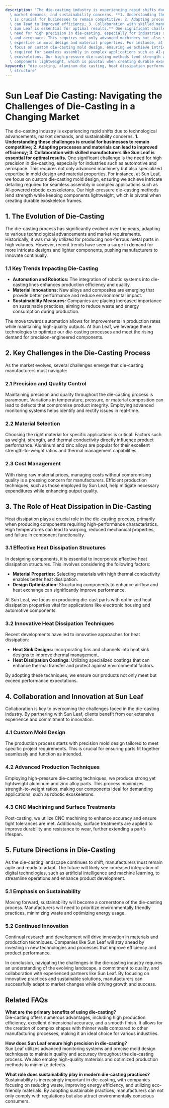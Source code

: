 ```yaml
---
description: "The die-casting industry is experiencing rapid shifts due to technological advancements,\
  \ market demands, and sustainability concerns. **1. Understanding these challenges\
  \ is crucial for businesses to remain competitive; 2. Adapting processes and materials\
  \ can lead to improved efficiency; 3. Collaboration with skilled manufacturers like\
  \ Sun Leaf is essential for optimal results.** One significant challenge is the\
  \ need for high precision in die-casting, especially for industries such as automotive\
  \ and aerospace. This requires not only advanced machinery but also specialized\
  \ expertise in mold design and material properties. For instance, at Sun Leaf, we\
  \ focus on custom die-casting mold design, ensuring we achieve intricate detailing\
  \ required for seamless assembly in complex applications such as AI-powered robotic\
  \ exoskeletons. Our high-pressure die-casting methods lend strength while keeping\
  \ components lightweight, which is pivotal when creating durable exoskeleton frames."
keywords: "die casting, aluminum die casting, heat dissipation performance, heat dissipation\
  \ structure"
---
```

# Sun Leaf Die Casting: Navigating the Challenges of Die-Casting in a Changing Market

The die-casting industry is experiencing rapid shifts due to technological advancements, market demands, and sustainability concerns. **1. Understanding these challenges is crucial for businesses to remain competitive; 2. Adapting processes and materials can lead to improved efficiency; 3. Collaboration with skilled manufacturers like Sun Leaf is essential for optimal results.** One significant challenge is the need for high precision in die-casting, especially for industries such as automotive and aerospace. This requires not only advanced machinery but also specialized expertise in mold design and material properties. For instance, at Sun Leaf, we focus on custom die-casting mold design, ensuring we achieve intricate detailing required for seamless assembly in complex applications such as AI-powered robotic exoskeletons. Our high-pressure die-casting methods lend strength while keeping components lightweight, which is pivotal when creating durable exoskeleton frames.

## **1. The Evolution of Die-Casting**

The die-casting process has significantly evolved over the years, adapting to various technological advancements and market requirements. Historically, it was mainly utilized for producing non-ferrous metal parts in high volumes. However, recent trends have seen a surge in demand for more intricate designs and lighter components, pushing manufacturers to innovate continually. 

### **1.1 Key Trends Impacting Die-Casting**

- **Automation and Robotics:** The integration of robotic systems into die-casting lines enhances production efficiency and quality.
- **Material Innovations:** New alloys and composites are emerging that provide better performance and reduce environmental impact.
- **Sustainability Measures:** Companies are placing increased importance on sustainable practices, aiming to reduce waste and energy consumption during production.

The move towards automation allows for improvements in production rates while maintaining high-quality outputs. At Sun Leaf, we leverage these technologies to optimize our die-casting processes and meet the rising demand for precision-engineered components.

## **2. Key Challenges in the Die-Casting Process**

As the market evolves, several challenges emerge that die-casting manufacturers must navigate:

### **2.1 Precision and Quality Control**

Maintaining precision and quality throughout the die-casting process is paramount. Variations in temperature, pressure, or material composition can lead to defects that compromise product integrity. Employing advanced monitoring systems helps identify and rectify issues in real-time.

### **2.2 Material Selection**

Choosing the right material for specific applications is critical. Factors such as weight, strength, and thermal conductivity directly influence product performance. Aluminum and zinc alloys are popular for their excellent strength-to-weight ratios and thermal management capabilities.

### **2.3 Cost Management**

With rising raw material prices, managing costs without compromising quality is a pressing concern for manufacturers. Efficient production techniques, such as those employed by Sun Leaf, help mitigate necessary expenditures while enhancing output quality.

## **3. The Role of Heat Dissipation in Die-Casting**

Heat dissipation plays a crucial role in the die-casting process, primarily when producing components requiring high-performance characteristics. High temperatures can lead to warping, reduced mechanical properties, and failure in component functionality.

### **3.1 Effective Heat Dissipation Structures**

In designing components, it is essential to incorporate effective heat dissipation structures. This involves considering the following factors:

- **Material Properties:** Selecting materials with high thermal conductivity enables better heat dissipation.
- **Design Optimization:** Structuring components to enhance airflow and heat exchange can significantly improve performance.

At Sun Leaf, we focus on producing die-cast parts with optimized heat dissipation properties vital for applications like electronic housing and automotive components.

### **3.2 Innovative Heat Dissipation Techniques**

Recent developments have led to innovative approaches for heat dissipation:

- **Heat Sink Designs:** Incorporating fins and channels into heat sink designs to improve thermal management.
- **Heat Dissipation Coatings:** Utilizing specialized coatings that can enhance thermal transfer and protect against environmental factors.

By adopting these techniques, we ensure our products not only meet but exceed performance expectations.

## **4. Collaboration and Innovation at Sun Leaf**

Collaboration is key to overcoming the challenges faced in the die-casting industry. By partnering with Sun Leaf, clients benefit from our extensive experience and commitment to innovation.

### **4.1 Custom Mold Design**

The production process starts with precision mold design tailored to meet specific project requirements. This is crucial for ensuring parts fit together seamlessly and function as intended.

### **4.2 Advanced Production Techniques**

Employing high-pressure die-casting techniques, we produce strong yet lightweight aluminum and zinc alloy parts. This process maximizes strength-to-weight ratios, making our components ideal for demanding applications, such as robotic exoskeletons.

### **4.3 CNC Machining and Surface Treatments**

Post-casting, we utilize CNC machining to enhance accuracy and ensure tight tolerances are met. Additionally, surface treatments are applied to improve durability and resistance to wear, further extending a part’s lifespan.

## **5. Future Directions in Die-Casting**

As the die-casting landscape continues to shift, manufacturers must remain agile and ready to adapt. The future will likely see increased integration of digital technologies, such as artificial intelligence and machine learning, to streamline operations and enhance product development.

### **5.1 Emphasis on Sustainability**

Moving forward, sustainability will become a cornerstone of the die-casting process. Manufacturers will need to prioritize environmentally friendly practices, minimizing waste and optimizing energy usage.

### **5.2 Continued Innovation**

Continual research and development will drive innovation in materials and production techniques. Companies like Sun Leaf will stay ahead by investing in new technologies and processes that improve efficiency and product performance.

In conclusion, navigating the challenges in the die-casting industry requires an understanding of the evolving landscape, a commitment to quality, and collaboration with experienced partners like Sun Leaf. By focusing on innovative practices and sustainable solutions, manufacturers can successfully adapt to market changes while driving growth and success.

## Related FAQs

**What are the primary benefits of using die-casting?**  
Die-casting offers numerous advantages, including high production efficiency, excellent dimensional accuracy, and a smooth finish. It allows for the creation of complex shapes with thinner walls compared to other manufacturing processes, making it an ideal choice for various industries.

**How does Sun Leaf ensure high precision in die-casting?**  
Sun Leaf utilizes advanced monitoring systems and precise mold design techniques to maintain quality and accuracy throughout the die-casting process. We also employ high-quality materials and optimized production methods to minimize defects.

**What role does sustainability play in modern die-casting practices?**  
Sustainability is increasingly important in die-casting, with companies focusing on reducing waste, improving energy efficiency, and utilizing eco-friendly materials. By adopting sustainable practices, manufacturers can not only comply with regulations but also attract environmentally conscious consumers.
